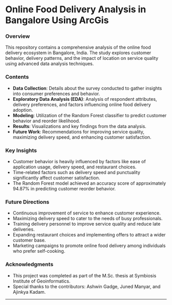 # Online Food Delivery Analysis in Bangalore Using ArcGis



### Overview
This repository contains a comprehensive analysis of the online food delivery ecosystem in Bangalore, India. The study explores customer behavior, delivery patterns, and the impact of location on service quality using advanced data analysis techniques.

### Contents
- **Data Collection**: Details about the survey conducted to gather insights into consumer preferences and behavior.
- **Exploratory Data Analysis (EDA)**: Analysis of respondent attributes, delivery preferences, and factors influencing online food delivery adoption.
- **Modeling**: Utilization of the Random Forest classifier to predict customer behavior and reorder likelihood.
- **Results**: Visualizations and key findings from the data analysis.
- **Future Work**: Recommendations for improving service quality, maximizing delivery speed, and enhancing customer satisfaction.

### Key Insights
- Customer behavior is heavily influenced by factors like ease of application usage, delivery speed, and restaurant choices.
- Time-related factors such as delivery speed and punctuality significantly affect customer satisfaction.
- The Random Forest model achieved an accuracy score of approximately 94.87% in predicting customer reorder behavior.

### Future Directions
- Continuous improvement of service to enhance customer experience.
- Maximizing delivery speed to cater to the needs of busy professionals.
- Training delivery personnel to improve service quality and reduce late deliveries.
- Expanding restaurant choices and implementing offers to attract a wider customer base.
- Marketing campaigns to promote online food delivery among individuals who prefer self-cooking.



### Acknowledgments
- This project was completed as part of the M.Sc. thesis at Symbiosis Institute of Geoinformatics.
- Special thanks to the contributors: Ashwin Gadge, Juned Manyar, and Ajinkya Kadam.

---
